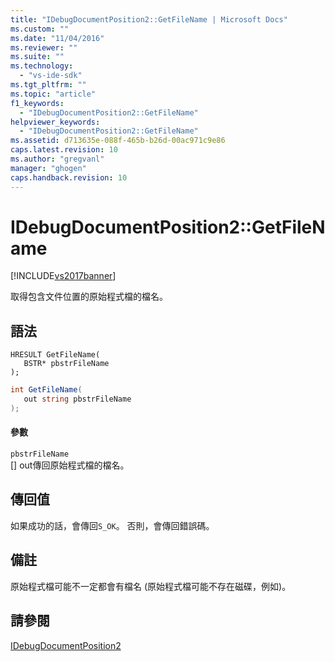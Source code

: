 ```yaml
---
title: "IDebugDocumentPosition2::GetFileName | Microsoft Docs"
ms.custom: ""
ms.date: "11/04/2016"
ms.reviewer: ""
ms.suite: ""
ms.technology: 
  - "vs-ide-sdk"
ms.tgt_pltfrm: ""
ms.topic: "article"
f1_keywords: 
  - "IDebugDocumentPosition2::GetFileName"
helpviewer_keywords: 
  - "IDebugDocumentPosition2::GetFileName"
ms.assetid: d713635e-088f-465b-b26d-00ac971c9e86
caps.latest.revision: 10
ms.author: "gregvanl"
manager: "ghogen"
caps.handback.revision: 10
---
```

# IDebugDocumentPosition2::GetFileName
[!INCLUDE[vs2017banner](../../../code-quality/includes/vs2017banner.md)]

取得包含文件位置的原始程式檔的檔名。  
  
## 語法  
  
```cpp#  
HRESULT GetFileName(   
   BSTR* pbstrFileName  
);  
```  
  
```c#  
int GetFileName(   
   out string pbstrFileName  
);  
```  
  
#### 參數  
 `pbstrFileName`  
 \[\] out傳回原始程式檔的檔名。  
  
## 傳回值  
 如果成功的話，會傳回`S_OK`。 否則，會傳回錯誤碼。  
  
## 備註  
 原始程式檔可能不一定都會有檔名 \(原始程式檔可能不存在磁碟，例如\)。  
  
## 請參閱  
 [IDebugDocumentPosition2](../../../extensibility/debugger/reference/idebugdocumentposition2.md)